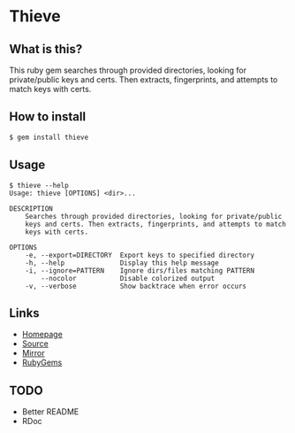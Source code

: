 # Thieve

## What is this?

This ruby gem searches through provided directories, looking for
private/public keys and certs. Then extracts, fingerprints, and
attempts to match keys with certs.

## How to install

```bash
$ gem install thieve
```

## Usage

```
$ thieve --help
Usage: thieve [OPTIONS] <dir>...

DESCRIPTION
    Searches through provided directories, looking for private/public
    keys and certs. Then extracts, fingerprints, and attempts to match
    keys with certs.

OPTIONS
    -e, --export=DIRECTORY  Export keys to specified directory
    -h, --help              Display this help message
    -i, --ignore=PATTERN    Ignore dirs/files matching PATTERN
        --nocolor           Disable colorized output
    -v, --verbose           Show backtrace when error occurs
```

## Links

- [Homepage](https://mjwhitta.github.io/thieve)
- [Source](https://gitlab.com/mjwhitta/thieve)
- [Mirror](https://github.com/mjwhitta/thieve)
- [RubyGems](https://rubygems.org/gems/thieve)

## TODO

- Better README
- RDoc
